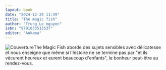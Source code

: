 ```yaml
---
layout: book
date: "2024-12-24 11:49"
title: "The magic fish"
author: "Trung Le nguyen"
isbn: "9791033513537"
editor: "Ankama"
---
```

![Couverture](/img/9791033513537.jpeg)The Magic Fish aborde des sujets sensibles avec délicatesse et nous enseigne que même si l'histoire ne se termine pas par "et ils vécurent heureux et eurent beaucoup d'enfants", le bonheur peut-être au rendez-vous.